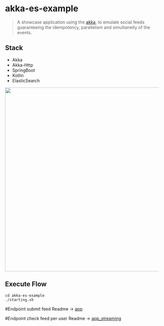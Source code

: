 # akka-es-example
> A showcase application using the [akka](https://akka.io/ "akka"), to emulate social feeds guaranteeing the idempotency, parallelism and simultaneity of the events.

## Stack
*   Akka
*   Akka-Http
*   SpringBoot
*   Kotlin
*   ElasticSearch



<p align="center">
  <img src="https://github.com/WagnerCarvalho/akka-es-example/tree/master/.github/flow.png" width="600">
</p>



## Execute Flow
```
cd akka-es-example
./starting.sh
```

#Endpoint submit feed
Readme -> [app](https://github.com/WagnerCarvalho/akka-es-example/blob/master/app/README.md "app")

#Endpoint check feed per user
Readme -> [app_streaming](https://github.com/WagnerCarvalho/akka-es-example/blob/master/app_streaming/README.md "app_streaming")


